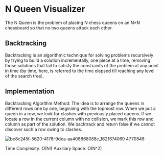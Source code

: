 # N Queen Visualizer
The N Queen is the problem of placing N chess queens on an N×N chessboard so that no two queens attack each other.

## Backtracking 
Backtracking is an algorithmic technique for solving problems recursively by trying to build a solution incrementally, one piece at a time, removing those solutions that fail to satisfy the constraints of the problem at any point in time (by time, here, is referred to the time elapsed till reaching any level of the search tree).

## Implementation
Backtracking Algorithm Method:
The idea is to arrange the queens in different rows one by one, beginning with the topmost row. When we put a queen in a row, we look for clashes with previously placed queens. If we locate a row in the current column with no collision, we mark this row and column as part of the solution. We backtrack and return false if we cannot discover such a row owing to clashes.

![be8c245f-5620-4178-9dea-aa408868088c_1621674069 4770846](https://user-images.githubusercontent.com/76558062/214358794-af24a83c-3f26-4a95-9291-542616ef0e18.gif)

Time Complexity: O(N!)
Auxiliary Space: O(N^2)


